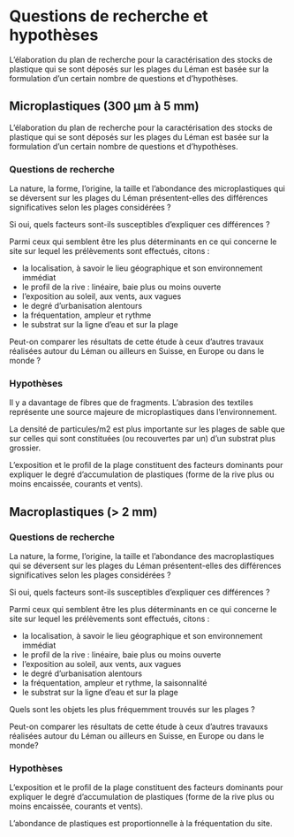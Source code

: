 # Questions de recherche et hypothèses

 L’élaboration du plan de recherche pour la caractérisation des stocks de plastique qui se sont déposés sur les plages du Léman est basée sur la formulation d’un certain nombre de questions et d’hypothèses.

##  Microplastiques (300 µm à 5 mm)

L’élaboration du plan de recherche pour la caractérisation des stocks de plastique qui se sont déposés sur les plages du Léman est basée sur la formulation d’un certain nombre de questions et d’hypothèses.

###  Questions de recherche

La nature, la forme, l’origine, la taille et l’abondance des microplastiques qui se déversent sur les plages du 
Léman présentent-elles des différences significatives selon les plages considérées ?

Si oui, quels facteurs sont-ils susceptibles d’expliquer ces différences ?

Parmi ceux qui semblent être les plus déterminants en ce qui concerne le site sur lequel les prélèvements sont effectués, citons :

* la localisation, à savoir le lieu géographique et son environnement immédiat
* le profil de la rive : linéaire, baie plus ou moins ouverte 
* l’exposition au soleil, aux vents, aux vagues
* le degré d’urbanisation alentours
* la fréquentation, ampleur et rythme
* le substrat sur la ligne d’eau et sur la plage

Peut-on comparer les résultats de cette étude à ceux d’autres travaux réalisées autour du Léman ou ailleurs en 
Suisse, en Europe ou dans le monde ?

### Hypothèses

Il y a davantage de fibres que de fragments. L’abrasion des textiles représente une source majeure de microplastiques dans l’environnement.

La densité de particules/m2 est plus importante sur les plages de sable que sur celles qui sont constituées (ou recouvertes par un) d’un substrat plus grossier.

L’exposition et le profil de la plage constituent des facteurs dominants pour expliquer le degré d’accumulation de plastiques (forme de la rive plus ou moins encaissée, courants et vents).

## Macroplastiques (> 2 mm)

### Questions de recherche

La nature, la forme, l’origine, la taille et l’abondance des macroplastiques qui se déversent sur les plages du 
Léman présentent-elles des différences significatives selon les plages considérées ?

Si oui, quels facteurs sont-ils susceptibles d’expliquer ces différences ?

Parmi ceux qui semblent être les plus déterminants en ce qui concerne le site sur lequel les prélèvements sont 
effectués, citons :

* la localisation, à savoir le lieu géographique et son environnement immédiat
* le profil de la rive : linéaire, baie plus ou moins ouverte
* l’exposition au soleil, aux vents, aux vagues
* le degré d’urbanisation alentours
* la fréquentation, ampleur et rythme, la saisonnalité
* le substrat sur la ligne d’eau et sur la plage

Quels sont les objets les plus fréquemment trouvés sur les plages ?

Peut-on comparer les résultats de cette étude à ceux d’autres travauxs réalisées autour du Léman ou ailleurs en 
Suisse, en Europe ou dans le monde?

### Hypothèses

L’exposition et le profil de la plage constituent des facteurs dominants pour expliquer le degré d’accumulation de plastiques (forme de la rive plus ou moins encaissée, courants et vents).

L’abondance de plastiques est proportionnelle à la fréquentation du site. 